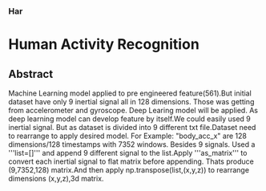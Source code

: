 ### Har
# Human Activity Recognition
## Abstract
Machine Learning model applied to pre engineered feature(561).But initial dataset have only 9 inertial signal all in 128 dimensions. Those was getting from accelerometer and gyroscope. Deep Learing model will be applied. As deep learning model can develop feature by itself.We could easily used 9 inertial signal.
But as dataset is divided into 9 different txt file.Dataset need to rearrange to apply desired model.
For Example: "body_acc_x" are 128 dimensions/128 timestamps with 7352 windows. Besides 9 signals.
Used a '''list=[]''' and append 9 different signal to the list.Apply '''as_matrix''' to convert each inertial signal to flat matrix before appending. Thats produce (9,7352,128) matrix.And then apply np.transpose(list,(x,y,z)) to rearrange dimensions (x,y,z),3d matrix.
